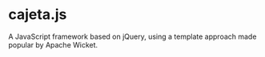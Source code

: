 cajeta.js
=========

A JavaScript framework based on jQuery, using a template approach made popular by Apache Wicket.
